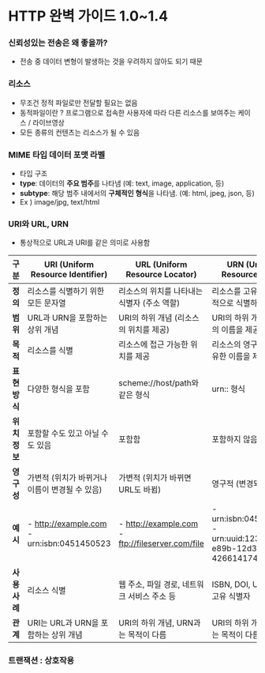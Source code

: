 # HTTP 완벽 가이드 1.0~1.4
### 신뢰성있는 전송은 왜 좋을까?

- 전송 중 데이터 변형이 발생하는 것을 우려하지 않아도 되기 때문

### 리소스 

- 무조건 정적 파일로만 전달할 필요는 없음
- 동적파일이란 ? 프로그램으로 접속한 사용자에 따라 다른 리소스를 보여주는 케이스 / 라이브영상
- 모든 종류의 컨텐츠는 리소스가 될 수 있음

### MIME 타입 데이터 포맷 라벨

- 타입 구조
- **type**: 데이터의 **주요 범주**를 나타냄 (예: text, image, application, 등)
- **subtype**: 해당 범주 내에서의 **구체적인 형식**을 나타냄. (예: html, jpeg, json, 등)
- Ex ) image/jpg, text/html

### URI와 URL, URN

- 통상적으로 URL과 URI를 같은 의미로 사용함

| **구분**          | **URI (Uniform Resource Identifier)**          | **URL (Uniform Resource Locator)**               | **URN (Uniform Resource Name)**                              |
| ----------------- | ---------------------------------------------- | ------------------------------------------------ | ------------------------------------------------------------ |
| **정의**          | 리소스를 식별하기 위한 모든 문자열             | 리소스의 위치를 나타내는 식별자 (주소 역할)      | 리소스를 고유하고 영구적으로 식별하는 이름                   |
| **범위**          | URL과 URN을 포함하는 상위 개념                 | URI의 하위 개념 (리소스의 위치를 제공)           | URI의 하위 개념 (리소스의 이름을 제공)                       |
| **목적**          | 리소스를 식별                                  | 리소스에 접근 가능한 위치를 제공                 | 리소스의 영구적이고 고유한 이름을 제공                       |
| **표현** **방식** | 다양한 형식을 포함                             | scheme://host/path와 같은 형식                   | urn:<namespace>:<identifier> 형식                            |
| **위치** **정보** | 포함할 수도 있고 아닐 수도 있음                | 포함함                                           | 포함하지 않음                                                |
| **영구성**        | 가변적 (위치가 바뀌거나 이름이 변경될 수 있음) | 가변적 (위치가 바뀌면 URL도 바뀜)                | 영구적 (변경되지 않음)                                       |
| **예시**          | - http://example.com - urn:isbn:0451450523     | - http://example.com - ftp://fileserver.com/file | - urn:isbn:0451450523 - urn:uuid:123e4567-e89b-12d3-a456-426614174000 |
| **사용** **사례** | 리소스 식별                                    | 웹 주소, 파일 경로, 네트워크 서비스 주소 등      | ISBN, DOI, UUID 같은 고유 식별자                             |
| **관계**          | URI는 URL과 URN을 포함하는 상위 개념           | URI의 하위 개념, URN과는 목적이 다름             | URI의 하위 개념, URL과는 목적이 다름                         |



### 트랜잭션 : 상호작용

